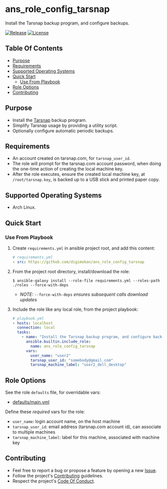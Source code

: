 # ans_role_config_tarsnap

Install the Tarsnap backup program, and configure backups.

[![Release](https://img.shields.io/github/release/digimokan/ans_role_config_tarsnap.svg?label=release)](https://github.com/digimokan/ans_role_config_tarsnap/releases/latest "Latest Release Notes")
[![License](https://img.shields.io/badge/license-MIT-blue.svg?label=license)](LICENSE.md "Project License")

## Table Of Contents

* [Purpose](#purpose)
* [Requirements](#requirements)
* [Supported Operating Systems](#supported-operating-systems)
* [Quick Start](#quick-start)
    * [Use From Playbook](#use-from-playbook)
* [Role Options](#role-options)
* [Contributing](#contributing)

## Purpose

* Install the [Tarsnap](https://www.tarsnap.com/) backup program.
* Simplify Tarsnap usage by providing a utility script.
* Optionally configure automatic periodic backups.

## Requirements

* An account created on tarsnap.com, for `tarsnap_user_id`.
* The role will prompt for the tarsnap.com account password, when doing the
  one-time action of creating the local machine key.
* After the role executes, ensure the created local machine key, at
  `/root/tarsnap.key`, is backed up to a USB stick and printed paper copy.

## Supported Operating Systems

* Arch Linux.

## Quick Start

### Use From Playbook

1. Create `requirements.yml` in ansible project root, and add this content:

   ```yaml
   # requirements.yml
   - src: https://github.com/digimokan/ans_role_config_tarsnap
   ```

2. From the project root directory, install/download the role:

   ```shell
   $ ansible-galaxy install --role-file requirements.yml --roles-path ./roles --force-with-deps
   ```

   * _NOTE:_ `--force-with-deps` _ensures subsequent calls download updates_

3. Include the role like any local role, from the project playbook:

   ```yaml
   # playbook.yml
   - hosts: localhost
     connection: local
     tasks:
       - name: "Install the Tarsnap backup program, and configure backups"
         ansible.builtin.include_role:
           name: ans_role_config_tarsnap
         vars:
           user_name: "user2"
           tarsnap_user_id: "somebody@gmail.com"
           tarsnap_machine_label: "user2_dell_desktop"
   ```

## Role Options

See the role `defaults` file, for overridable vars:

  * [defaults/main.yml](../defaults/main.yml)

Define these _required_ vars for the role:

  * `user_name`: login account name, on the host machine
  * `tarsnap_user_id`: email address (tarsnap.com account id), can associate to multiple machines
  * `tarsnap_machine_label`: label for this machine, associated with machine key

## Contributing

* Feel free to report a bug or propose a feature by opening a new
  [Issue](https://github.com/digimokan/ans_role_config_tarsnap/issues).
* Follow the project's [Contributing](CONTRIBUTING.md) guidelines.
* Respect the project's [Code Of Conduct](CODE_OF_CONDUCT.md).

